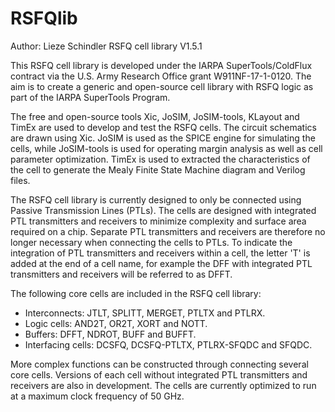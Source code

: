 # RSFQlib
Author: Lieze Schindler
RSFQ cell library V1.5.1


This RSFQ cell library is developed under the IARPA SuperTools/ColdFlux contract via the U.S. Army Research Office grant W911NF-17-1-0120. The aim is to create a generic and open-source cell library with RSFQ logic as part of the IARPA SuperTools Program.

The free and open-source tools Xic, JoSIM, JoSIM-tools, KLayout and TimEx are used to develop and test the RSFQ cells. The circuit schematics are drawn using Xic. JoSIM is used as the SPICE engine for simulating the cells, while JoSIM-tools is used for operating margin analysis as well as cell parameter optimization. TimEx is used to extracted the characteristics of the cell to generate the Mealy Finite State Machine diagram and Verilog files.

The RSFQ cell library is currently designed to only be connected using Passive Transmission Lines (PTLs). The cells are designed with integrated PTL transmitters and receivers to minimize complexity and surface area required on a chip. Separate PTL transmitters and receivers are therefore no longer necessary when connecting the cells to PTLs. To indicate the integration of PTL transmitters and receivers within a cell, the letter 'T' is added at the end of a cell name, for example the DFF with integrated PTL transmitters and receivers will be referred to as DFFT.

The following core cells are included in the RSFQ cell library:
  - Interconnects: JTLT, SPLITT, MERGET, PTLTX and PTLRX.
  - Logic cells: AND2T, OR2T, XORT and NOTT.
  - Buffers: DFFT, NDROT, BUFF and BUFFT.
  - Interfacing cells: DCSFQ, DCSFQ-PTLTX, PTLRX-SFQDC and SFQDC.
  
More complex functions can be constructed through connecting several core cells. Versions of each cell without integrated PTL transmitters and receivers are also in development. The cells are currently optimized to run at a maximum clock frequency of 50 GHz.
